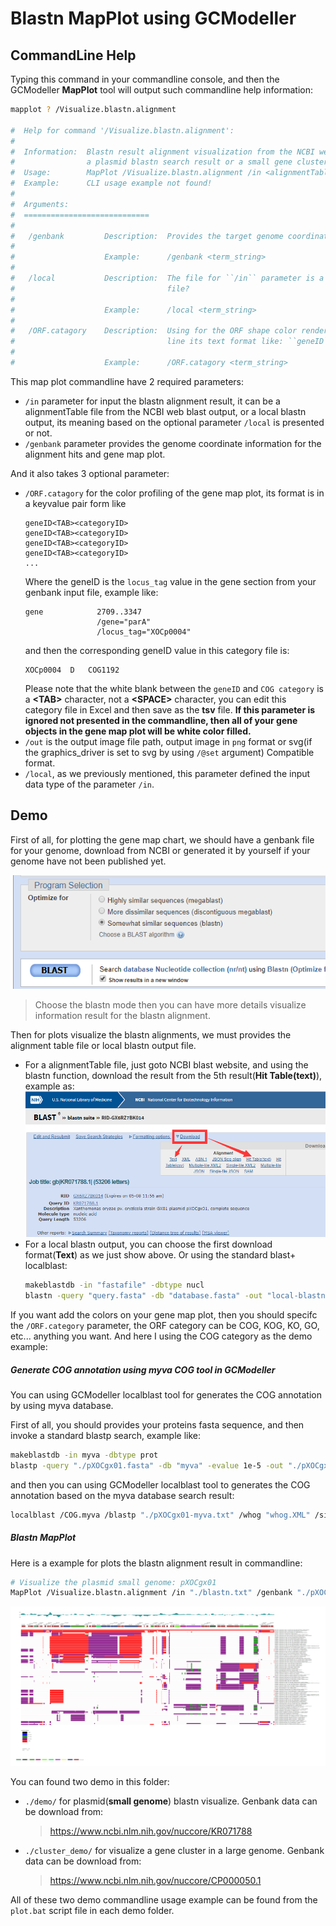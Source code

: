 # Blastn MapPlot using GCModeller

## CommandLine Help

Typing this command in your commandline console, and then the GCModeller **MapPlot** tool will output such commandline help information:

```bash
mapplot ? /Visualize.blastn.alignment

#  Help for command '/Visualize.blastn.alignment':
#
#  Information:  Blastn result alignment visualization from the NCBI web blast. This tools is only works for
#                a plasmid blastn search result or a small gene cluster region in a large genome.
#  Usage:        MapPlot /Visualize.blastn.alignment /in <alignmentTable.txt> /genbank <genome.gb> [/ORF.catagory <catagory.tsv> /local /out <image.png>]
#  Example:      CLI usage example not found!
#
#  Arguments:
#  ============================
#
#   /genbank         Description:  Provides the target genome coordinates for the blastn map plots.
#
#                    Example:      /genbank <term_string>
#
#   /local           Description:  The file for ``/in`` parameter is a local blastn output result
#                                  file?
#
#                    Example:      /local <term_string>
#
#   /ORF.catagory    Description:  Using for the ORF shape color render, in a text file and each
#                                  line its text format like: ``geneID``<TAB>``COG/KOG/GO/KO``
#
#                    Example:      /ORF.catagory <term_string>
```

This map plot commandline have 2 required parameters:

+ ``/in`` parameter for input the blastn alignment result, it can be a alignmentTable file from the NCBI web blast output, or a local blastn output, its meaning based on the optional parameter ``/local`` is presented or not.
+ ``/genbank`` parameter provides the genome coordinate information for the alignment hits and gene map plot.

And it also takes 3 optional parameter:

+ ``/ORF.catagory`` for the color profiling of the gene map plot, its format is in a keyvalue pair form like
  ```
  geneID<TAB><categoryID>
  geneID<TAB><categoryID>
  geneID<TAB><categoryID>
  geneID<TAB><categoryID>
  ...
  ```
  Where the geneID is the ``locus_tag`` value in the gene section from your genbank input file, example like:
  ```
  gene            2709..3347
                  /gene="parA"
                  /locus_tag="XOCp0004"
  ```
  and then the corresponding geneID value in this category file is:
  ```
  XOCp0004	D	COG1192
  ```
  Please note that the white blank between the ``geneID`` and ``COG category`` is a **&lt;TAB>** character, not a **&lt;SPACE>** character, you can edit this category file in Excel and then save as the **tsv** file.
  **If this parameter is ignored not presented in the commandline, then all of your gene objects in the gene map plot will be white color filled.**
+ ``/out`` is the output image file path, output image in ``png`` format or svg(if the graphics_driver is set to svg by using ``/@set`` argument) Compatible format.
+ ``/local``, as we previously mentioned, this parameter defined the input data type of the parameter ``/in``.

## Demo

First of all, for plotting the gene map chart, we should have a genbank file for your genome, download from NCBI or generated it by yourself if your genome have not been published yet.

![](./images/blastn.png)
> Choose the blastn mode then you can have more details visualize information result for the blastn alignment.

Then for plots visualize the blastn alignments, we must provides the alignment table file or local blastn output file.

+ For a alignmentTable file, just goto NCBI blast website, and using the blastn function, download the result from the 5th result(**Hit Table(text)**), example as:
  ![](./images/NCBI-blastn-result-downloads.png)
+ For a local blastn output, you can choose the first download format(**Text**) as we just show above. Or using the standard blast+ localblast:
  ```bash
  makeblastdb -in "fastafile" -dbtype nucl
  blastn -query "query.fasta" -db "database.fasta" -out "local-blastn.txt"
  ```

If you want add the colors on your gene map plot, then you should specifc the ``/ORF.category`` parameter, the ORF category can be COG, KOG, KO, GO, etc... anything you want.
And here I using the COG category as the demo example:

##### Generate COG annotation using myva COG tool in GCModeller

You can using GCModeller localblast tool for generates the COG annotation by using myva database.

First of all, you should provides your proteins fasta sequence, and then invoke a standard blastp search, example like:

```bash
makeblastdb -in myva -dbtype prot
blastp -query "./pXOCgx01.fasta" -db "myva" -evalue 1e-5 -out "./pXOCgx01-myva.txt"
```

and then you can using GCModeller localblast tool to generates the COG annotation based on the myva database search result:

```bash
localblast /COG.myva /blastp "./pXOCgx01-myva.txt" /whog "whog.XML" /simple /out "./pXOCgx01-myva.myva_COG.txt"
```

##### Blastn MapPlot

Here is a example for plots the blastn alignment result in commandline:

```bash
# Visualize the plasmid small genome: pXOCgx01
MapPlot /Visualize.blastn.alignment /in "./blastn.txt" /genbank "./pXOCgx01.txt" /ORF.catagory "./pXOCgx01-myva.myva_COG.txt" /local
```

![](./demo/blastn.blastn.visualize.png)

You can found two demo in this folder:

+ ``./demo/`` for plasmid(**small genome**) blastn visualize. Genbank data can be download from: 
  > https://www.ncbi.nlm.nih.gov/nuccore/KR071788
+ ``./cluster_demo/`` for visualize a gene cluster in a large genome. Genbank data can be download from: 
  > https://www.ncbi.nlm.nih.gov/nuccore/CP000050.1

All of these two demo commandline usage example can be found from the ``plot.bat`` script file in each demo folder.
